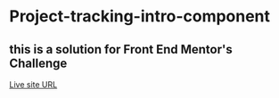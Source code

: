 # Project-tracking-intro-component

## this is a solution for Front End Mentor's Challenge

[Live site URL](https://mustafa-khaled.github.io/Project-tracking-intro-component/)
